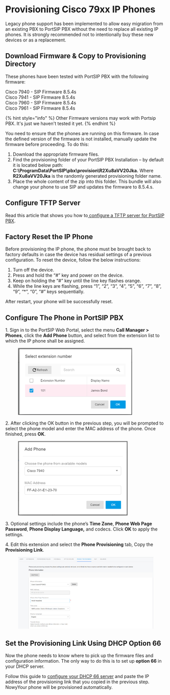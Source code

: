 # Provisioning Cisco 79xx IP Phones

Legacy phone support has been implemented to allow easy migration from an existing PBX to PortSIP PBX without the need to replace all existing IP phones. It is strongly recommended not to intentionally buy these new devices or as a replacement.

## **Download Firmware & Copy to Provisioning Directory**

These phones have been tested with PortSIP PBX with the following firmware:

Cisco 7940 - SIP Firmware 8.5.4s\
Cisco 7941 - SIP Firmware 8.5.4s\
Cisco 7960 - SIP Firmware 8.5.4s\
Cisco 7961 - SIP Firmware 8.5.4s

{% hint style="info" %}
Other Firmware versions may work with Portsip PBX. It's just we haven't tested it yet.
{% endhint %}

You need to ensure that the phones are running on this firmware. In case the defined version of the firmware is not installed, manually update the firmware before proceeding. To do this:

1. Download the appropriate firmware files.
2. Find the provisioning folder of your PortSIP PBX Installation – by default it is located below path: **C:\ProgramData\PortSIP\pbx\provision\R2Xu8aVV20Jka.** Where **R2Xu8aVV20Jka** is the randomly generated provisioning folder name.
3. Place the whole content of the zip into this folder. This bundle will also change your phone to use SIP and updates the firmware to 8.5.4.s.

## Configure TFTP Server <a href="#h.kyw7599pwbs1" id="h.kyw7599pwbs1"></a>

Read this article that shows you how to[ configure a TFTP server for PortSIP PBX](provision-phone-using-tftp.md).&#x20;

## **Factory Reset the IP Phone**

Before provisioning the IP phone, the phone must be brought back to factory defaults in case the device has residual settings of a previous configuration. To reset the device, follow the below instructions:

1. Turn off the device.
2. Press and hold the “#” key and power on the device.
3. Keep on holding the “#” key until the line key flashes orange.
4. While the line keys are flashing, press “1”, “2”, “3”, “4”, “5”, “6”, “7”, “8”, “9”, “\*”, “0”, “#” keys sequentially.

After restart, your phone will be successfully reset.

## **Configure The Phone in PortSIP PBX**

1\. Sign in to the PortSIP Web Portal, select the menu **Call Manager > Phones**, click the **Add Phone** button, and select from the extension list to which the IP phone shall be assigned.

<figure><img src="../../.gitbook/assets/portsip_pbx_add_phone1.png" alt="" width="357"><figcaption></figcaption></figure>

2\. After clicking the OK button in the previous step, you will be prompted to select the phone model and enter the MAC address of the phone. Once finished, press **OK**.

<figure><img src="../../.gitbook/assets/portsip_pbx_add_phone2.png" alt="" width="343"><figcaption></figcaption></figure>

3\. Optional settings include the phone’s **Time Zone**, **Phone Web Page Password**, **Phone Display Language,** and codecs. Click **OK** to apply the settings.

4\. Edit this extension and select the **Phone Provisioning** tab, Copy the **Provisioning Link**.

<figure><img src="../../.gitbook/assets/portsip_pbx_provsion_cisco79xx.png" alt=""><figcaption></figcaption></figure>

## **Set the Provisioning Link Using DHCP Option 66**

Now the phone needs to know where to pick up the firmware files and configuration information. The only way to do this is to set up **option 66** in your DHCP server.

Follow this guide to [configure your DHCP 66 server](provision-phone-using-dhcp-option-66.md) and paste the IP address of the provisioning link that you copied in the previous step. NowyYour phone will be provisioned automatically.

